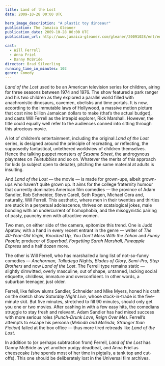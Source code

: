 ```yaml
---
title: Land of the Lost
date: 2009-10-28 00:00 UTC

hero_image_description: "A plastic toy dinosaur"
publication: The Jamaica Gleaner
publication_date: 2009-10-28 00:00 UTC
publication_url: http://www.jamaica-gleaner.com/gleaner/20091028/ent/ent6.html

cast:
  - Will Ferrell
  - Anna Friel
  - Danny McBride
director: Brad Silverling
running_time_in_minutes: 102
genre: Comedy
---
```


_Land of the Lost_ used to be an American television series for children,
airing for three seasons between 1974 and 1976. The show featured a park ranger
and his two children as they explored a parallel world filled with anachronistic
dinosaurs, cavemen, obelisks and time portals. It is now, according to the
immutable laws of Hollywood, a massive motion picture that cost nine billion
Jamaican dollars to make (that’s the actual budget), and casts Will Ferrell as
the intrepid explorer, Rick Marshall. However, the title could equally well
refer to the audiences conned into sitting through this atrocious movie.

A lot of children’s entertainment, including the original _Land of the Lost_
series, is designed around the principle of recreating, or reflecting, the
supposedly fantastical, untethered worldview of children themselves. Hence the
talking puppet monsters _of Sesame Street_, the androgynous playmates on
_Teletubbies_ and so on. Whatever the merits of this approach for kids (a
subject open to debate), pitching the same material at adults is insulting.

And _Land of the Lost_ — the movie — is made for grown-ups, albeit grown-ups who
haven’t quite grown up. It aims for the college fraternity humour that currently
dominates American film comedies — the province of Adam Sandler, Rob Schneider,
Steve Carell, Seth Rogen, Michael Cera and, naturally, Will Ferrell. This
aesthetic, where men in their twenties and thirties are stuck in a perpetual
adolescence, thrives on scatalogical jokes, male bonding with an undercurrent of
homophobia, and the misogynistic pairing of pasty, paunchy men with attractive
women.

Two men, on either side of the camera, epitomize this trend. One is Judd Apatow,
with a hand in every recent entrant in the genre — writer of _The 40-Year-Old
Virgin, Knocked Up, You Don’t Mess With the Zohan_ and _Funny People_; producer
of _Superbad, Forgetting Sarah Marshall, Pineapple Express_ and a half dozen
more.

The other is Will Ferrell, who has marshalled a long list of not-so-funny
comedies — _Anchorman, Talladega Nights, Blades of Glory, Semi-Pro, Step
Brothers_ and now _Land of the Lost_. The Ferrell type remains static — slightly
dimwitted, overly masculine, out of shape, untanned, lacking social etiquette,
childless, immature and overconfident. In other words, a suburban teenager, just
older.

Ferrell, like fellow alums Sandler, Schneider and Mike Myers, honed his craft on
the sketch show _Saturday Night Live_, whose stock-in-trade is the five-minute
skit. But five minutes, stretched to fill 90 minutes, should only get you one or
two movies. After cashing in with a few easy hits, the comedians struggle to
stay fresh and relevant. Adam Sandler has had mixed success with more serious
roles (_Punch-Drunk Love, Reign Over Me_). Ferrell’s attempts to escape his
persona (_Melinda and Melinda, Stranger than Fiction_) failed at the box office —
thus more tired retreads like _Land of the Lost_.

In addition to (or perhaps subtraction from) Ferrell, _Land of the Lost_ has
Danny McBride as yet another pudgy deadbeat, and Anna Friel as cheesecake (she
spends most of her time in pigtails, a tank top and cut-offs). This one should
be deliberately lost in the Universal film archives.
